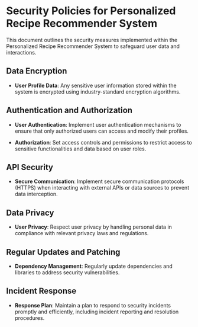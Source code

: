 # Security Policies for Personalized Recipe Recommender System

This document outlines the security measures implemented within the Personalized Recipe Recommender System to safeguard user data and interactions.

## Data Encryption

- **User Profile Data**: Any sensitive user information stored within the system is encrypted using industry-standard encryption algorithms.

## Authentication and Authorization

- **User Authentication**: Implement user authentication mechanisms to ensure that only authorized users can access and modify their profiles.

- **Authorization**: Set access controls and permissions to restrict access to sensitive functionalities and data based on user roles.

## API Security

- **Secure Communication**: Implement secure communication protocols (HTTPS) when interacting with external APIs or data sources to prevent data interception.

## Data Privacy

- **User Privacy**: Respect user privacy by handling personal data in compliance with relevant privacy laws and regulations.

## Regular Updates and Patching

- **Dependency Management**: Regularly update dependencies and libraries to address security vulnerabilities.

## Incident Response

- **Response Plan**: Maintain a plan to respond to security incidents promptly and efficiently, including incident reporting and resolution procedures.


